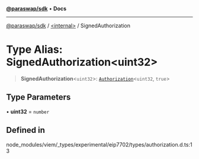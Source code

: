 [**@paraswap/sdk**](../../README.md) • **Docs**

***

[@paraswap/sdk](../../globals.md) / [\<internal\>](../README.md) / SignedAuthorization

# Type Alias: SignedAuthorization\<uint32\>

> **SignedAuthorization**\<`uint32`\>: [`Authorization`](Authorization.md)\<`uint32`, `true`\>

## Type Parameters

• **uint32** = `number`

## Defined in

node\_modules/viem/\_types/experimental/eip7702/types/authorization.d.ts:13
